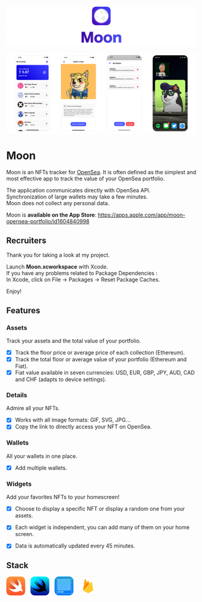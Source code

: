 ![Moon Icon](https://github.com/LudoRWA/Moon/blob/main/Images/README_Icon.png?raw=true)
![Moon Icon](https://github.com/LudoRWA/Moon/blob/main/Images/README_Title.png?raw=true)

![Moon Preview](https://github.com/LudoRWA/Moon/blob/main/Images/README_Graphic.png?raw=true)

# Moon
Moon is an NFTs tracker for [OpenSea](https://opensea.io). It is often defined as the simplest and most effective app to track the value of your OpenSea portfolio.

The application communicates directly with OpenSea API.  
Synchronization of large wallets may take a few minutes.  
Moon does not collect any personal data.

Moon is **available on the App Store**: https://apps.apple.com/app/moon-opensea-portfolio/id1604840998

## Recruiters
Thank you for taking a look at my project. 

Launch **Moon.xcworkspace** with Xcode.  
If you have any problems related to Package Dependencies :  
In Xcode, click on File -> Packages -> Reset Package Caches.  

Enjoy!


## Features
### Assets
Track your assets and the total value of your portfolio.
- [x] Track the floor price or average price of each collection (Ethereum).
- [x] Track the total floor or average value of your portfolio (Ethereum and Fiat).
- [x] Fiat value available in seven currencies: USD, EUR, GBP, JPY, AUD, CAD and CHF (adapts to device settings).

### Details
Admire all your NFTs.
- [x] Works with all image formats: GIF, SVG, JPG...
- [x] Copy the link to directly access your NFT on OpenSea.

### Wallets
All your wallets in one place.
- [x] Add multiple wallets.

### Widgets
Add your favorites NFTs to your homescreen!
- [x] Choose to display a specific NFT or display a random one from your assets.
- [x] Each widget is independent, you can add many of them on your home screen.
- [X] Data is automatically updated every 45 minutes.


## Stack
<a href="https://developer.apple.com/swift/"><img src="https://github.com/sebjvidal/Popflash/blob/main/Images/Swift.png?raw=true" width="50" height="50" title="Swift"></a> <a href="https://developer.apple.com/xcode/swiftui/"><img src="https://github.com/sebjvidal/Popflash/blob/main/Images/SwiftUI.png?raw=true" width="50" height="50" title="SwiftUI"></a> <a href="https://developer.apple.com/documentation/uikit/"><img src="https://github.com/sebjvidal/Popflash/blob/main/Images/UIKit.png?raw=true" width="50" height="50" title="UIKit"></a> <a href="https://firebase.google.com"><img src="https://github.com/sebjvidal/Popflash/blob/main/Images/Firebase.png?raw=true" width="50" height="50" title="Google Firebase"></a>
